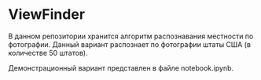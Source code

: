 # ViewFinder

В данном репозитории хранится алгоритм распознавания местности по фотографии.
Данный вариант распознает по фотографии штаты США (в количестве 50 штатов).

Демонстрационный вариант представлен в файле notebook.ipynb.
